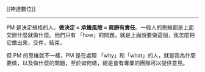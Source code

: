 [[神達數位]]

---

PM 是決定規格的人。**做決定  = 承擔風險 = 肩膀有責任**。一般人的思維都是上面交辦什麼就做什麼。他們只有 「how」的問題，就是上面說要做這個，我怎麼把它做出來，交件，結束。

但 PM 的思維就不一樣，PM 是在處理 「why」和「what」的人，就是我為什麼要做，以及做什麼的問題，至於如何做，總是會有專業的團隊可以提供意見。